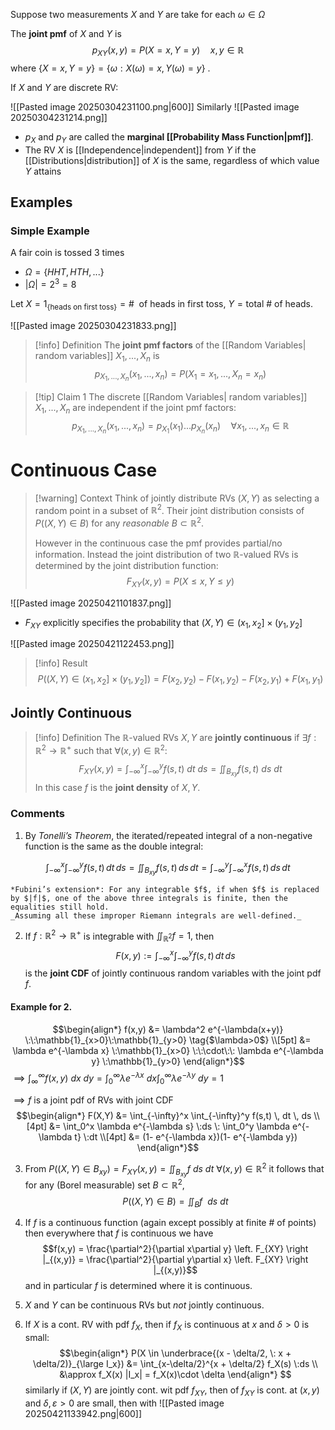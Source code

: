 Suppose two measurements $X$ and $Y$ are take for each $\omega \in \Omega$

The **joint pmf** of $X$ and $Y$ is 
$$p_{XY}(x,y) = P(X=x,Y=y)\quad x,y\in \mathbb{R}$$
where $\{X=x, Y=y\} = \{\omega: X(\omega)= x, Y(\omega)=y\}$ .

If $X$ and $Y$ are discrete RV:

![[Pasted image 20250304231100.png|600]]
Similarly
![[Pasted image 20250304231214.png]]

- $p_X$ and $p_Y$ are called the **marginal [[Probability Mass Function|pmf]]**.
- The RV $X$ is [[Independence|independent]] from $Y$ if the [[Distributions|distribution]] of $X$ is the same, regardless of which value $Y$ attains

## Examples

### Simple Example
A fair coin is tossed 3 times

- $\Omega = \{HHT, HTH, ...\}$
- $|\Omega| = 2^3 = 8$ 

Let $X = 1_{\{\text{heads on first toss}\}} = \# \:\: \text{of heads in first toss}$,  $Y = \text{total}\:\#\:\text{of heads}$.

![[Pasted image 20250304231833.png]]

>[!info] Definition
>The **joint pmf factors** of the [[Random Variables| random variables]] $X_1,...,X_n$ is 
>$$p_{X_1,...,X_n}(x_1,...,x_n) = P(X_1=x_1,...,X_n=x_n)$$

>[!tip] Claim 1
>The discrete [[Random Variables| random variables]] $X_1,...,X_n$ are independent if the joint pmf factors:
>$$p_{X_1,...,X_n}(x_1,...,x_n) = p_{X_1}(x_1)...p_{X_n}(x_n)\quad \forall x_1,...,x_n \in \mathbb{R}$$ 



 
# Continuous Case

>[!warning] Context
>Think of jointly distribute RVs $(X,Y)$ as selecting a random point in a subset of $\mathbb{R}^2$. Their joint distribution consists of $P((X,Y) \in B)$ for any *reasonable* $B \subset \mathbb{R}^2$. 
>
>However in the continuous case the pmf provides partial/no information. Instead the joint distribution of two $\mathbb{R}$-valued RVs is determined by the joint distribution function:
>$$F_{XY}(x,y) = P(X\leq x, Y \leq y)$$

![[Pasted image 20250421101837.png]]

- $F_{XY}$ explicitly specifies the probability that $(X,Y) \in (x_1,x_2] \times (y_1,y_2]$ 

![[Pasted image 20250421122453.png]]

>[!info]  Result
>$$P((X,Y) \in (x_1,x_2] \times (y_1,y_2]) = F(x_2,y_2) - F(x_1,y_2) - F(x_2,y_1) + F(x_1,y_1)$$ 

## Jointly Continuous 

>[!info] Definition
>The $\mathbb{R}$-valued RVs $X,Y$ are **jointly continuous** if $\exists f:\mathbb{R}^2 \to \mathbb{R}^+$ such that $\forall (x,y) \in \mathbb{R}^2$:
>$$F_{XY}(x,y) = \int_{-\infty}^x \int_{-\infty}^y f(s,t) \: dt\:ds = \iint_{B_{xy}} f(s,t) \:ds\:dt$$
>In this case $f$ is the **joint density** of $X,Y$.

### Comments

1. By *Tonelli’s Theorem*, the iterated/repeated integral of a non-negative function is the same as the double integral:

$$
\int_{-\infty}^x \int_{-\infty}^y f(s,t) \, dt \, ds = \iint_{B_{xy}} f(s,t) \, ds \, dt = \int_{-\infty}^y \int_{-\infty}^x f(s,t) \, ds \, dt
$$

	*Fubini’s extension*: For any integrable $f$, if when $f$ is replaced by $|f|$, one of the above three integrals is finite, then the equalities still hold.
	_Assuming all these improper Riemann integrals are well-defined._


2. If $f : \mathbb{R}^2 \to \mathbb{R}^+$ is integrable with $\iint_{\mathbb{R}^2} f = 1,$ then
$$
F(x, y) := \int_{-\infty}^x \int_{-\infty}^y f(s,t) \, dt \, ds
$$
	is the **joint CDF** of jointly continuous random variables with the joint pdf $f$.

#### Example for 2.
$$\begin{align*}
f(x,y) &= \lambda^2 e^{-\lambda(x+y)} \:\:\mathbb{1}_{x>0}\:\mathbb{1}_{y>0} \tag{$\lambda>0$} \\[5pt]
&= \lambda e^{-\lambda x} \:\mathbb{1}_{x>0} \:\:\cdot\:\: \lambda e^{-\lambda y} \:\mathbb{1}_{y>0}
\end{align*}$$ $\implies \int_{\infty}^{\infty}f(x,y) \:dx\:dy = \int_0^\infty \lambda e^{-\lambda x} \:dx\int_0^\infty \lambda e^{-\lambda y} \:dy = 1$

$\implies f$ is a joint pdf of RVs with joint CDF
$$\begin{align*}
F(X,Y) &= \int_{-\infty}^x \int_{-\infty}^y f(s,t) \, dt \, ds \\[4pt]
&= \int_0^x \lambda e^{-\lambda s} \:ds \: \int_0^y \lambda e^{-\lambda t} \:dt \\[4pt]
 &= (1- e^{-\lambda x})(1- e^{-\lambda y})
\end{align*}$$

3. From $P((X,Y) \in B_{xy}) = F_{XY}(x,y) = \iint_{B_{xy}}f\:ds\:dt$  $\forall (x,y) \in \mathbb{R}^2$ it follows that for any (Borel measurable) set $B \subset \mathbb{R}^2$,
	$$P((X,Y) \in B) = \iint_Bf\:\:ds\:dt$$
4. If $f$ is a continuous function (again except possibly at finite # of points) then everywhere that $f$ is continuous we have 
	$$f(x,y) = \frac{\partial^2}{\partial x\partial y} \left. F_{XY} \right |_{(x,y)} = \frac{\partial^2}{\partial y\partial x} \left. F_{XY} \right |_{(x,y)}$$
	 and in particular $f$ is determined where it is continuous.

5. $X$ and $Y$ can be continuous RVs but *not* jointly continuous.

6. If $X$ is a cont. RV with pdf $f_X$, then if $f_X$ is continuous at $x$ and $\delta >0$ is small:
	$$\begin{align*}
P(X \in \underbrace{(x - \delta/2, \: x + \delta/2)}_{\large I_x}) &= \int_{x-\delta/2}^{x + \delta/2} f_X(s) \:ds \\
&\approx f_X(x) |I_x| = f_X(x)\cdot \delta
\end{align*} $$
	similarly if $(X,Y)$ are jointly cont. wit pdf $f_{XY}$, then of $f_{XY}$ is cont. at $(x,y)$ and $\delta,\varepsilon>0$ are small, then with
	![[Pasted image 20250421133942.png|600]]